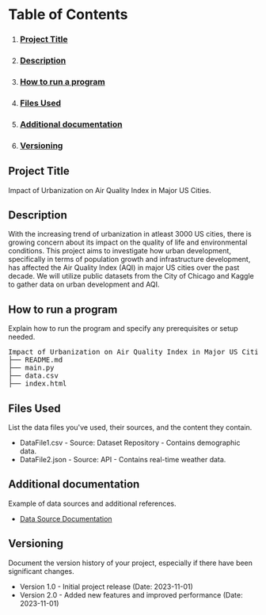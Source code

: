 **<h1>Table of Contents</h1>**
<ol>
<li><h3><a href=#>Project Title</a></h3></li>
<li><h3><a href=#>Description</a></h3></li>
<li><h3><a href=#>How to run a program</a></h3></li>
<li><h3><a href=#>Files Used</a></h3></li>
<li><h3><a href=#>Additional documentation</a></h3></li>
<li><h3><a href=#>Versioning</a></h3></li>   
</ol>
<h2 id="Project Title">Project Title</h2>
<p>Impact of Urbanization on Air Quality Index in Major US Cities.</p>
<h2 id="Description">Description</h2>
<p>With the increasing trend of urbanization in atleast 3000 US cities, there is growing concern about its impact on the quality of life and environmental conditions. This project aims to investigate how urban development, specifically in terms of population growth and infrastructure development, has affected the Air Quality Index (AQI) in major US cities over the past decade. We will utilize public datasets from the City of Chicago and Kaggle to gather data on urban development and AQI.</p>
<h2 id="How to run a program">How to run a program</h2>
<p>Explain how to run the program and specify any prerequisites or setup needed.</p>
<pre>
Impact of Urbanization on Air Quality Index in Major US Cities/
├── README.md
├── main.py
├── data.csv
├── index.html
</pre>
<h2 id="Files Used">Files Used</h2>
<p>List the data files you've used, their sources, and the content they contain.</p>
<ul>
    <li>DataFile1.csv - Source: Dataset Repository - Contains demographic data.</li>
    <li>DataFile2.json - Source: API - Contains real-time weather data.</li>
</ul>
<h2 id="Additional documentation">Additional documentation</h2>
<p>Example of data sources and additional references.</p>
<ul>
    <li><a href="https://example.com/data-source">Data Source Documentation</a></li>
</ul>
<h2 id="Versioning">Versioning</h2>
<p>Document the version history of your project, especially if there have been significant changes.</p>
<ul>
    <li>Version 1.0 - Initial project release (Date: 2023-11-01)</li>
    <li>Version 2.0 - Added new features and improved performance (Date: 2023-11-01)</li>
</ul>
